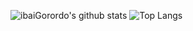 ![ibaiGorordo's github stats](https://github-readme-stats.vercel.app/api?username=ibaiGorordo&show_icons=true)
![Top Langs](https://github-readme-stats.vercel.app/api/top-langs/?username=ibaiGorordo&hide=javascript,html,css,jupyter%20notebook&theme=tokyonight)

